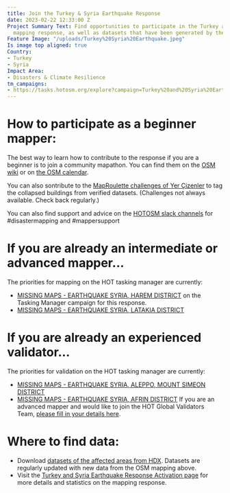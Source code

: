 ```yaml
---
title: Join the Turkey & Syria Earthquake Response
date: 2023-02-22 12:33:00 Z
Project Summary Text: Find opportunities to participate in the Turkey and Syria Earthquake
  mapping response, as well as datasets that have been generated by the mapping.
Feature Image: "/uploads/Turkey%20Syria%20Earthquake.jpeg"
Is image top aligned: true
Country:
- Turkey
- Syria
Impact Area:
- Disasters & Climate Resilience
tm_campaigns:
- https://tasks.hotosm.org/explore?campaign=Turkey%20and%20Syria%20Earthquake%20Response%20February%202023
---
```


# How to participate as a beginner mapper:

The best way to learn how to contribute to the response if you are a beginner is to join a community mapathon. You can find them on the [OSM wiki](https://wiki.openstreetmap.org/wiki/2023_Turkey_Earthquakes#Community_Mapathons) or on [the OSM calendar](https://osmcal.org/).

You can also sontribute to the [MapRoulette challenges of Yer Çizenler](https://maproulette.org/browse/challenges/37609) to tag the collapsed buildings from verified datasets. (Challenges not always available. Check back regularly.)

You can also find support and advice on the [HOTOSM slack channels](https://slack.hotosm.org/) for #disastermapping and #mappersupport 

# If you are already an intermediate or advanced mapper...

The priorities for mapping on the HOT tasking manager are currently:

* [MISSING MAPS - EARTHQUAKE SYRIA, HAREM DISTRICT](https://tasks.hotosm.org/projects/14246) on the Tasking Manager campaign for this response.
* [MISSING MAPS - EARTHQUAKE SYRIA, LATAKIA DISTRICT](https://tasks.hotosm.org/projects/14230)

# If you are already an experienced validator...

The priorities for validation on the HOT tasking manager are currently:

* [MISSING MAPS - EARTHQUAKE SYRIA, ALEPPO, MOUNT SIMEON DISTRICT](https://tasks.hotosm.org/projects/14232)
* [MISSING MAPS - EARTHQUAKE SYRIA, AFRIN DISTRICT](https://tasks.hotosm.org/projects/14245)
If you are an advanced mapper and would like to join the HOT Global Validators Team, [please fill in your details here](http://bit.ly/HOTValidators).

# Where to find data:

* Download [datasets of the affected areas from HDX](https://data.humdata.org/event/turkiye-syria-earthquakes). Datasets are regularly updated with new data from the OSM mapping above.
* Visit the [Turkey and Syria Earthquake Response Activation page](https://www.hotosm.org/disaster-services/turkiye-earthquakes-february-2023-activation/) for more details and statistics on the mapping response. 